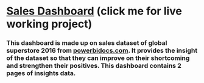 # [Sales Dashboard](https://app.powerbi.com/view?r=eyJrIjoiYjU0NjZiZjAtNTBiNS00Y2E2LTlmNjItNzIyNWU4ZGUwY2UzIiwidCI6Ijg5M2VlMDNiLTdjYzAtNDhkZi04NjM2LWFiNzE1MzU5MmFlYiJ9) (click me for live working project)

### This dashboard is made up on sales dataset of global superstore 2016 from [powerbidocs.com](https://powerbidocs.com/). It provides the insight of the dataset so that they can improve on their shortcoming and strengthen their positives. This dashboard contains 2 pages of insights data.



